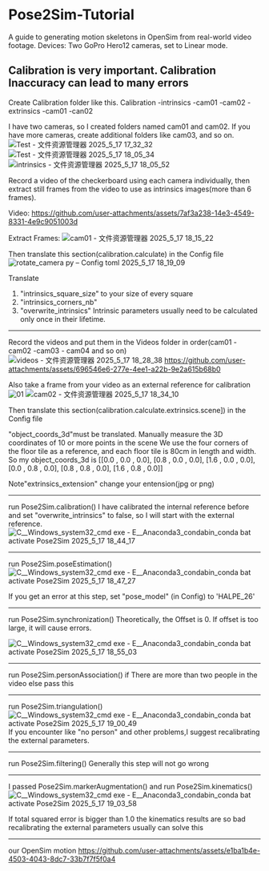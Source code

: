 # Pose2Sim-Tutorial
A guide to generating motion skeletons in OpenSim from real-world video footage.
Devices: Two GoPro Hero12 cameras, set to Linear mode.

Calibration is very important. Calibration Inaccuracy can lead to many errors
---------------------------------------------------------------------------------------------------------------------------------------------------
Create Calibration folder like this.
Calibration
  -intrinsics
     -cam01
     -cam02
  -extrinsics
     -cam01
     -can02

I have two cameras, so I created folders named cam01 and cam02. If you have more cameras, create additional folders like cam03, and so on.
![Test - 文件资源管理器 2025_5_17 17_32_32](https://github.com/user-attachments/assets/5b14c9de-e2e0-4ac8-a97a-2769aaaf10f8)
![Test - 文件资源管理器 2025_5_17 18_05_34](https://github.com/user-attachments/assets/f9adc337-1efb-474c-be5f-d4e44c9f66a1)
![intrinsics - 文件资源管理器 2025_5_17 18_05_52](https://github.com/user-attachments/assets/f0ead25d-3af4-46aa-97fd-93598e60b83e)

Record a video of the checkerboard using each camera individually, then extract still frames from the video to use as intrinsics images(more than 6 frames).

Video:
https://github.com/user-attachments/assets/7af3a238-14e3-4549-8331-4e9c9051003d

Extract Frames:
![cam01 - 文件资源管理器 2025_5_17 18_15_22](https://github.com/user-attachments/assets/35707035-cf5b-4407-9dd4-8b78090f39f2)

Then translate this section(calibration.calculate) in the Config file
![rotate_camera py – Config toml 2025_5_17 18_19_09](https://github.com/user-attachments/assets/65f1d4a9-a0c5-4ba7-be16-83cac69a9997)

Translate 
1. "intrinsics_square_size" to your size of every square
2. "intrinsics_corners_nb"
3. "overwrite_intrinsics"  Intrinsic parameters usually need to be calculated only once in their lifetime.

---------------------------------------------------------------------------------------------------------------------------------------------------
Record the videos and put them in the Videos folder in order(cam01 - cam02 -cam03 - cam04 and so on)
![videos - 文件资源管理器 2025_5_17 18_28_38](https://github.com/user-attachments/assets/35714554-901b-4f56-9058-bb03b6a95425)
https://github.com/user-attachments/assets/696546e6-277e-4ee1-a22b-9e2a615b68b0

Also take a frame from your video as an external reference for calibration
![01](https://github.com/user-attachments/assets/86ef1686-fcd2-42d6-9e10-0542de39ccf0)
![cam02 - 文件资源管理器 2025_5_17 18_34_10](https://github.com/user-attachments/assets/ce1dd739-d033-4e9a-94b6-d46bf34b0fd8)

Then translate this section(calibration.calculate.extrinsics.scene]) in the Config file

"object_coords_3d"must be translated. Manually measure the 3D coordinates of 10 or more points in the scene
We use the four corners of the floor tile as a reference, and each floor tile is 80cm in length and width.
So my object_coords_3d is
[[0.0 , 0.0 , 0.0],
[0.8 , 0.0 , 0.0],
[1.6 , 0.0 , 0.0],
[0.0 , 0.8 , 0.0],
[0.8 , 0.8 , 0.0],
[1.6 , 0.8 , 0.0]]


Note"extrinsics_extension" change your entension(jpg or png)

---------------------------------------------------------------------------------------------------------------------------------------------------
run Pose2Sim.calibration()
I have calibrated the internal reference before and set "overwrite_intrinsics" to false, so I will start with the external reference.
![C__Windows_system32_cmd exe - _E__Anaconda3_condabin_conda bat_  activate Pose2Sim 2025_5_17 18_44_17](https://github.com/user-attachments/assets/61cd17ff-1c2e-416d-aa3b-f5b57d5faa07)

---------------------------------------------------------------------------------------------------------------------------------------------------
run Pose2Sim.poseEstimation()
![C__Windows_system32_cmd exe - _E__Anaconda3_condabin_conda bat_  activate Pose2Sim 2025_5_17 18_47_27](https://github.com/user-attachments/assets/1bc15b07-ec1e-4b96-a9c4-d50bac33e2d5)

If you get an error at this step, set "pose_model" (in Config) to 'HALPE_26'

---------------------------------------------------------------------------------------------------------------------------------------------------
run Pose2Sim.synchronization()
Theoretically, the Offset is 0. If offset is too large, it will cause errors.

![C__Windows_system32_cmd exe - _E__Anaconda3_condabin_conda bat_  activate Pose2Sim 2025_5_17 18_55_03](https://github.com/user-attachments/assets/dbbfaf8c-e8fe-4117-819c-0d9c7e6a046c)

---------------------------------------------------------------------------------------------------------------------------------------------------
run Pose2Sim.personAssociation() if There are more than two people in the video 
else pass this

---------------------------------------------------------------------------------------------------------------------------------------------------
run Pose2Sim.triangulation()
![C__Windows_system32_cmd exe - _E__Anaconda3_condabin_conda bat_  activate Pose2Sim 2025_5_17 19_00_49](https://github.com/user-attachments/assets/406ed215-587c-4b12-982f-bd0baace2bc2)
If you encounter like "no person" and other problems,I suggest recalibrating the external parameters.

---------------------------------------------------------------------------------------------------------------------------------------------------
run Pose2Sim.filtering()
Generally this step will not go wrong

---------------------------------------------------------------------------------------------------------------------------------------------------
I passed Pose2Sim.markerAugmentation() and run Pose2Sim.kinematics()
![C__Windows_system32_cmd exe - _E__Anaconda3_condabin_conda bat_  activate Pose2Sim 2025_5_17 19_03_58](https://github.com/user-attachments/assets/7d4db3ce-27b5-47df-825f-4709ff4e0f2e)

If total squared error is bigger than 1.0 the kinematics results are so bad
recalibrating the external parameters usually can solve this

---------------------------------------------------------------------------------------------------------------------------------------------------
our OpenSim motion
https://github.com/user-attachments/assets/e1ba1b4e-4503-4043-8dc7-33b7f7f5f0a4





